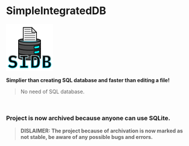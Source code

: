 # SimpleIntegratedDB
<!--[![Google Docs](https://img.shields.io/badge/CSharpPCX01-white?logo=googledocs)](https://docs.google.com/document/d/1WklC7uUxb0f2fIU8F1iiW3T_hbpQSNKuQ2hqFdNAmfU/edit?usp=sharing) [![NuGet](https://img.shields.io/badge/NuGet-004880?logo=nuget
)]()-->

![Icon](/assets/icon.png)

**Simplier than creating SQL database and faster than editing a file!**
> No need of SQL database.

<br/>

### Project is now archived because anyone can use SQLite.
> **DISLAIMER: The project because of archivation is now marked as not stable, be aware of any possible bugs and errors.**